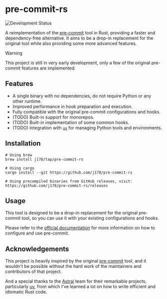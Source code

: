 # pre-commit-rs

![Development Status](https://img.shields.io/badge/Development-Early_Stage-yellowgreen)

A reimplementation of the [pre-commit](https://pre-commit.com/) tool in Rust, providing a faster and dependency-free alternative.
It aims to be a drop-in replacement for the original tool while also providing some more advanced features.

> [!WARNING] 
> This project is still in very early development, only a few of the original pre-commit features are implemented.

## Features

- A single binary with no dependencies, do not require Python or any other runtime.
- Improved performance in hook preparation and execution.
- Fully compatible with the original pre-commit configurations and hooks.
- (TODO) Built-in support for monorepos.
- (TODO) Built-in implementation of some common hooks.
- (TODO) Integration with [`uv`](https://github.com/astral-sh/uv) for managing Python tools and environments.

## Installation

```shell
# Using brew
brew install j178/tap/pre-commit-rs

# Using cargo
cargo install --git https://github.com/j178/pre-commit-rs

# Using precompiled binaries from GitHub releases, visit:
https://github.com/j178/pre-commit-rs/releases
```

## Usage

This tool is designed to be a drop-in replacement for the original pre-commit tool, so you can use it with your existing configurations and hooks.

Please refer to the [official documentation](https://pre-commit.com/) for more information on how to configure and use pre-commit.

## Acknowledgements

This project is heavily inspired by the original [pre-commit](https://pre-commit.com/) tool, and it wouldn't be possible without the hard work 
of the maintainers and contributors of that project.

And a special thanks to the [Astral](https://github.com/astral-sh) team for their remarkable projects, particularly [uv](https://github.com/astral-sh/uv), 
from which I've learned a lot on how to write efficient and idiomatic Rust code.
